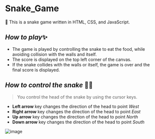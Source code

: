 # Snake_Game
📌 This is a snake game written in HTML, CSS, and JavaScript.

## *How to play*✨
-   The game is played by controlling the snake to eat the food, while avoiding collision with the walls and itself. 
-   The score is displayed on the top left corner of the canvas. 
-   If the snake collides with the walls or itself, the game is over and the final score is displayed.


## *How to control the snake* 👨‍💻
>You control the head of the snake by using the cursor keys.
- **Left arrow** key changes the direction of the head to point *West*
- **Right arrow** key changes the direction of the head to point *East*
- **Up arrow** key changes the direction of the head to point *North*
- **Down arrow** key changes the direction of the head to point *South*

![image](https://user-images.githubusercontent.com/123704487/223185580-cec227d0-bff7-41fd-a1a0-48d08fa43314.png)
